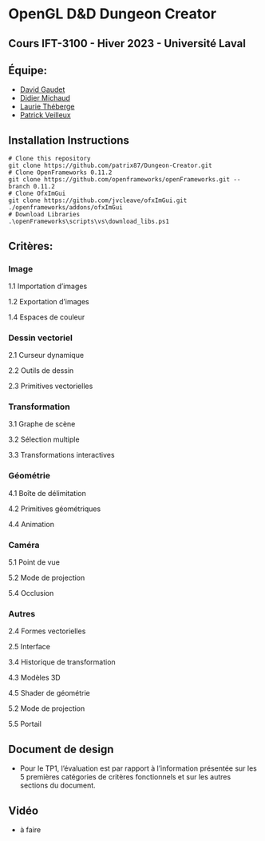 # OpenGL D&amp;D Dungeon Creator
## Cours IFT-3100 - Hiver 2023 - Université Laval

## Équipe:

- [David Gaudet](https://github.com/DavidGaudetCA)
- [Didier Michaud](https://github.com/dmichaud92)
- [Laurie Théberge](https://github.com/LauTheberge)
- [Patrick Veilleux](https://github.com/patrix87)

## Installation Instructions

```
# Clone this repository
git clone https://github.com/patrix87/Dungeon-Creator.git
# Clone OpenFrameworks 0.11.2
git clone https://github.com/openframeworks/openFrameworks.git --branch 0.11.2
# Clone OfxImGui
git clone https://github.com/jvcleave/ofxImGui.git ./openframeworks/addons/ofxImGui
# Download Libraries
.\openFrameworks\scripts\vs\download_libs.ps1
```

## Critères:

### Image

1.1 Importation d’images

1.2 Exportation d’images

1.4 Espaces de couleur

### Dessin vectoriel

2.1 Curseur dynamique

2.2 Outils de dessin

2.3 Primitives vectorielles

### Transformation

3.1 Graphe de scène

3.2 Sélection multiple

3.3 Transformations interactives

### Géométrie

4.1 Boîte de délimitation

4.2 Primitives géométriques

4.4 Animation

### Caméra

5.1 Point de vue

5.2 Mode de projection

5.4 Occlusion

### Autres

2.4 Formes vectorielles

2.5 Interface

3.4 Historique de transformation

4.3 Modèles 3D

4.5 Shader de géométrie

5.2 Mode de projection

5.5 Portail

## Document de design

- Pour le TP1, l’évaluation est par rapport à l’information présentée sur les 5 premières catégories de critères fonctionnels et sur les autres sections du document.

## Vidéo
- à faire
